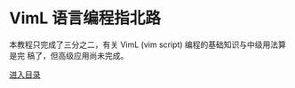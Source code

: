 # VimL 语言编程指北路

本教程只完成了三分之二，有关 VimL (vim script) 编程的基础知识与中级用法算是完
稿了，但高级应用尚未完成。

[进入目录](./content.md)
